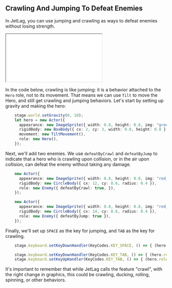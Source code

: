## Crawling And Jumping To Defeat Enemies

In JetLag, you can use jumping and crawling as ways to defeat enemies without
losing strength.

<iframe src="game_15.iframe.html"></iframe>

In the code below, crawling is like jumping: it is a behavior attached to the
`Hero` role, not to its movement.  That means we can use `Tilt` to move the
Hero, and still get crawling and jumping behaviors.  Let's start by setting up
gravity and making the hero:

```typescript
    stage.world.setGravity(0, 10);
    let hero = new Actor({
      appearance: new ImageSprite({ width: 0.8, height: 0.8, img: "green_ball.png" }),
      rigidBody: new BoxBody({ cx: 2, cy: 3, width: 0.8, height: 0.8 }, { density: 2 }),
      movement: new TiltMovement(),
      role: new Hero(),
    });
```

Next, we'll add two enemies.  We use `defeatByCrawl` and `defeatByJump` to
indicate that a hero who is crawling upon collision, or in the air upon
collision, can defeat the enemy without taking any damage.

```typescript
    new Actor({
      appearance: new ImageSprite({ width: 0.8, height: 0.8, img: "red_ball.png" }),
      rigidBody: new CircleBody({ cx: 12, cy: 8.6, radius: 0.4 }),
      role: new Enemy({ defeatByCrawl: true, }),
    });

    new Actor({
      appearance: new ImageSprite({ width: 0.8, height: 0.8, img: "red_ball.png" }),
      rigidBody: new CircleBody({ cx: 14, cy: 8.6, radius: 0.4 }),
      role: new Enemy({ defeatByJump: true }),
    });
```

Finally, we'll set up `SPACE` as the key for jumping, and `TAB` as the key for
crawling.

```typescript
    stage.keyboard.setKeyDownHandler(KeyCodes.KEY_SPACE, () => { (hero.role as Hero).jump(0, -7.5); });

    stage.keyboard.setKeyDownHandler(KeyCodes.KEY_TAB, () => { (hero.role as Hero).crawlOn(Math.PI / 2); });
    stage.keyboard.setKeyUpHandler(KeyCodes.KEY_TAB, () => { (hero.role as Hero).crawlOff(Math.PI / 2); });
```

It's important to remember that while JetLag calls the feature "crawl", with the
right change in graphics, this could be crawling, ducking, rolling, spinning, or
other behaviors.

